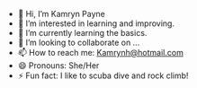 - 👋 Hi, I’m Kamryn Payne
- 👀 I’m interested in learning and improving.
- 🌱 I’m currently learning the basics.
- 💞️ I’m looking to collaborate on ...
- 📫 How to reach me: Kamrynh@hotmail.com
- 😄 Pronouns: She/Her
- ⚡ Fun fact: I like to scuba dive and rock climb!

<!---
Kampayne/Kampayne is a ✨ special ✨ repository because its `README.md` (this file) appears on your GitHub profile.
You can click the Preview link to take a look at your changes.
--->
